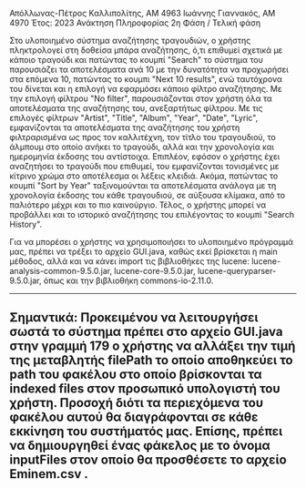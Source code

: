 Απόλλωνας-Πέτρος Καλλιπολίτης, ΑΜ 4963
Ιωάννης Γιαννακός, ΑΜ 4970
Έτος: 2023
Ανάκτηση Πληροφορίας 
2η Φάση / Τελική φάση

Στο υλοποιημένο σύστημα αναζήτησης τραγουδιών, ο χρήστης πληκτρολογεί στη δοθείσα μπάρα αναζήτησης, ό,τι επιθυμεί σχετικά με κάποιο τραγούδι και πατώντας το κουμπί "Search" το σύστημα του παρουσιάζει τα αποτελέσματα ανά 10 με την δυνατότητα να προχωρήσει στα επόμενα 10, πατώντας το κουμπι "Next 10 results", ενώ ταυτόχρονα του δίνεται και η επιλογή να εφαρμόσει κάποιο φίλτρο αναζήτησης. Με την επιλογή φίλτρου "No filter", παρουσιάζονται στον χρήστη όλα τα αποτελέσματα της αναζήτησης του, ανεξαρτήτως φίλτρου. Με τις επιλογές φίλτρων "Artist", "Title", "Album", "Year", "Date", "Lyric", εμφανίζονται τα αποτελέσματα της αναζήτησης του χρήστη φιλτραρισμένα ως προς τον καλλιτέχνη, τον τίτλο του τραγουδιού, το άλμπουμ στο οποίο ανήκει το τραγούδι, αλλά και την χρονολογία και ημερομηνία έκδοσης του αντίστοιχα. Επιπλέον, εφόσον ο χρήστης έχει αναζητήσει το τραγούδι που επιθυμεί, του εμφανίζονται τονισμένες με κίτρινο χρώμα στο αποτέλεσμα οι λέξεις κλειδιά. Ακόμα, πατώντας το κουμπί "Sort by Year" ταξινομούνται τα αποτελέσματα ανάλογα με τη χρονολογία έκδοσης του κάθε τραγουδιού, σε αύξουσα κλίμακα, από το παλιότερο μέχρι και το πιο καινούργιο. Τέλος, ο χρήστης μπορεί να προβάλλει και το ιστορικό αναζήτησης του επιλέγοντας το κουμπί "Search History". 

Για να μπορέσει ο χρήστης να χρησιμοποιήσει το υλοποιημένο πρόγραμμά μας, πρέπει να τρέξει το αρχείο GUI.java, καθώς εκεί βρίσκεται η main μέθοδος, αλλά και να κάνει import τις βιβλιοθήκες της lucene: lucene-analysis-common-9.5.0.jar, lucene-core-9.5.0.jar, lucene-queryparser-9.5.0.jar, όπως και την βιβλιοθήκη commons-io-2.11.0.

------------------------------------------------------------------------------------------------------------------------------------------
Σημαντικά:
Προκειμένου να λειτουργήσει σωστά το σύστημα πρέπει στο αρχείο GUI.java στην γραμμή 179 ο χρήστης να αλλάξει την τιμή της μεταβλητής filePath το οποίο αποθηκεύει το path του φακέλου στο οποίο βρίσκονται τα indexed files στον προσωπικό υπολογιστή του χρήστη. Προσοχή διότι τα περιεχόμενα του φακέλου αυτού θα διαγράφονται σε κάθε εκκίνηση του συστήματός μας. Επίσης, πρέπει να δημιουργηθεί ένας φάκελος με το όνομα inputFiles στον οποίο θα προσθέσετε το αρχείο Eminem.csv .
------------------------------------------------------------------------------------------------------------------------------------------
